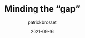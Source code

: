 ---
author: patrickbrosset
date: 2021-09-16
publisher: css
tags:
  - css
target_url: https://css-tricks.com/minding-the-gap/
title: Minding the “gap”
---
